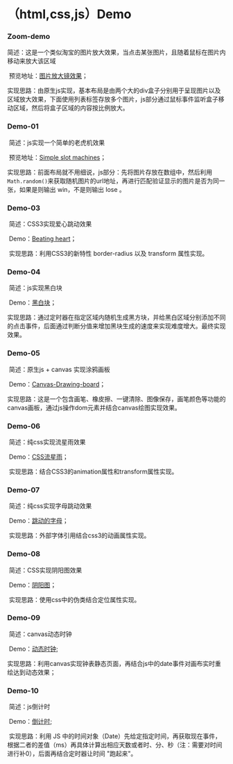 # （html,css,js）Demo



### Zoom-demo

​	简述：这是一个类似淘宝的图片放大效果，当点击某张图片，且随着鼠标在图片内移动来放大该区域

​	预览地址：[图片放大镜效果](https://heiye-vn.github.io/html-css-javascript-Demo/Zoom-demo/index.html)；

​	实现思路：由原生js实现，基本布局是由两个大的div盒子分别用于呈现图片以及区域放大效果，下面使用列表标签存放多个图片，js部分通过鼠标事件监听盒子移动区域，然后将盒子区域的内容按比例放大。	



### Demo-01

​	简述：js实现一个简单的老虎机效果

​	预览地址：[Simple slot machines](https://heiye-vn.github.io/html-css-javascript-Demo/Demo-01/Simple%20slot%20machines.html)；

​	实现思路：前面布局就不用细说，js部分：先将图片存放在数组中，然后利用`Math.random()`来获取随机图片的url地址，再进行匹配验证显示的图片是否为同一张，如果是则输出 win，不是则输出 lose 。



### Demo-03

​	简述：CSS3实现爱心跳动效果

​	Demo：[Beating heart](https://heiye-vn.github.io/html-css-javascript-Demo/Demo-03/love.html)；

​	实现思路：利用CSS3的新特性 border-radius 以及 transform 属性实现。



### Demo-04

​	简述：js实现黑白块

​	Demo：[黑白块](https://heiye-vn.github.io/html-css-javascript-Demo/Demo-04/js实现别踩白块.html)；

​	实现思路：通过定时器在指定区域内随机生成黑方块，并给黑白区域分别添加不同的点击事件，后面通过判断分值来增加黑块生成的速度来实现难度增大。最终实现效果。



### Demo-05

​	简述：原生js + canvas 实现涂鸦画板

​	Demo：[Canvas-Drawing-board](http://canvas.zsp.design)；

​	实现思路：这是一个包含画笔、橡皮擦、一键清除、图像保存，画笔颜色等功能的canvas画板，通过js操作dom元素并结合canvas绘图实现效果。



### Demo-06

​	简述：纯css实现流星雨效果

​	Demo：[CSS流星雨](https://heiye-vn.github.io/html-css-javascript-Demo/Demo-05/meteor-shower.html)；

​	实现思路：结合CSS3的animation属性和transform属性实现。



### Demo-07

​	简述：纯css实现字母跳动效果

​	Demo：[跳动的字母](html-css-javascript-Demo/tree/master/Demo-06)；

​	实现思路：外部字体引用结合css3的动画属性实现。



### Demo-08

​	简述：CSS实现阴阳图效果

​	Demo：[阴阳图](https://heiye-vn.github.io/html-css-javascript-Demo/Demo-08/before&after.html)；

​	实现思路：使用css中的伪类结合定位属性实现。



### Demo-09

​	简述：canvas动态时钟

​	Demo：[动态时钟](https://heiye-vn.github.io/html-css-javascript-Demo/Demo-09/动态时钟.html);

​	实现思路：利用canvas实现钟表静态页面，再结合js中的date事件对画布实时重绘达到动态效果；



### Demo-10

​	简述：js倒计时

​	Demo：[倒计时](https://heiye-vn.github.io/html-css-javascript-Demo/Demo-10/倒计时.html);

​	实现思路：利用 JS 中的时间对象（Date）先给定指定时间，再获取现在事件，根据二者的差值（ms）再具体计算出相应天数或者时、分、秒（注：需要对时间进行补0），后面再结合定时器让时间 "跑起来"。
